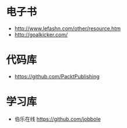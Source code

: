 # 电子书

- <http://www.lefashn.com/other/resource.htm>
- <http://goalkicker.com/>

# 代码库

- <https://github.com/PacktPublishing>

# 学习库

- 伯乐在线 <https://github.com/jobbole>

